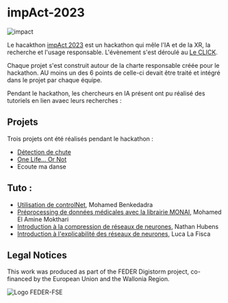 # impAct-2023
![impact](https://github.com/CLICKBE/impAct-2023/assets/2494294/7d1da12f-2960-4131-ae5f-c9e7c18c59cd)

Le hacakthon [impAct 2023](https://le-click.be/impact/) est un hackathon qui mêle l'IA et de la XR, la recherche et l'usage responsable.
L'évènement s'est déroulé au [Le CLICK](https://le-click.be/). 

Chaque projet s'est construit autour de la charte responsable créée pour le hackathon. AU moins un des 6 points de celle-ci devait être traité et intégré dans le projet par chaque équipe.

Pendant le hackathon, les chercheurs en IA présent ont pu réalisé des tutoriels en lien avaec leurs recherches : 

## Projets
Trois projets ont été réalisés pendant le hackathon :

- [Détection de chute](https://github.com/CLICKBE/falling_detection)
- [One Life... Or Not](https://github.com/CLICKBE/OLON_durability_scoring_system)
- Ecoute ma danse

## Tuto : 

- [Utilisation de controlNet](https://colab.research.google.com/drive/1S-iK_cf84kz1Mdxrb4ojGrVpgZtdW420#scrollTo=zJdvY4mcp-90), Mohamed Benkedadra
- [Préprocessing de données médicales avec la librairie MONAI](https://github.com/amine0110/impact), Mohamed El Amine Mokthari
- [Introduction à la compression de réseaux de neurones](https://nathanhubens.github.io/fasterai/quickstart.html), Nathan Hubens
- [Introduction à l'explicabilité des réseaux de neurones](https://github.com/LucaLaFisca/Human-Centered-xAI), Luca La Fisca


## Legal Notices
This work was produced as part of the FEDER Digistorm project, co-financed by the European Union and the Wallonia Region.

![Logo FEDER-FSE](https://www.enmieux.be/sites/default/files/assets/media-files/signatures/vignette_FEDER%2Bwallonie.png)


